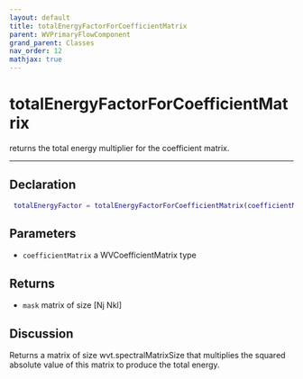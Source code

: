 ```yaml
---
layout: default
title: totalEnergyFactorForCoefficientMatrix
parent: WVPrimaryFlowComponent
grand_parent: Classes
nav_order: 12
mathjax: true
---
```


#  totalEnergyFactorForCoefficientMatrix

returns the total energy multiplier for the coefficient matrix.


---

## Declaration
```matlab
 totalEnergyFactor = totalEnergyFactorForCoefficientMatrix(coefficientMatrix)
```
## Parameters
+ `coefficientMatrix`  a WVCoefficientMatrix type

## Returns
+ `mask`  matrix of size [Nj Nkl]

## Discussion

  Returns a matrix of size wvt.spectralMatrixSize that
  multiplies the squared absolute value of this matrix to
  produce the total energy.
 
        
